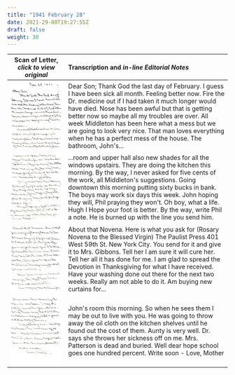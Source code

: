 ```yaml
---
title: "1941 February 28"
date: 2021-29-08T19:27:55Z
draft: false
weight: 30
---
```

| Scan of Letter, *click to view original* | Transcription and *in-line Editorial Notes* |
| :---: | :--- |
| ![](img251.jpg?height=700px) | Dear Son;  Thank God the last day of February. I guess I have been sick all month.  Feeling better now.  Fire the Dr. medicine out if I had taken it much longer would have died.  Nose has been awful but that is getting better now so maybe all my troubles are over. All week Middleton has been here what a mess but we are going to look very nice.  That man loves everything when he has a perfect mess of the house.  The bathroom, John's... |
| ![](img252.jpg?height=700px) | ...room and upper hall also new shades for all the windows upstairs.  They are doing the kitchen this morning.  By the way, I never asked for five cents of the work, all Middleton's suggestions.  Going downtown this morning putting sixty bucks in bank. The boys may work six days this week.  John hoping they will, Phil praying they won't. Oh boy, what a life.  Hugh I Hope your foot is better.  By the way, write Phil a note.  He is burned up with the line you send him. |
| ![](img253.jpg?height=700px) | About that Novena.  Here is what you ask for (Rosary Novena to the Blessed Virgin) The Paulist Press 401 West 59th St. New York City. You send for it and give it to Mrs. Gibbons.  Tell her I am sure it will cure her.  Tell her all it has done for me.  I am glad to spread the Devotion in Thanksgiving for what I have received.  Have your washing done out there for the next two weeks.  Really am not able to do it.  Am buying new curtains for...| 
| ![](img254.jpg?height=700px) | John's room this morning.  So when he sees them I may be out to live with you.  He was going to throw away the oil cloth on the kitchen shelves until he found out the cost of them.  Aunty is very well.  Dr. says she throws her sickness off on me.  Mrs. Patterson is dead and buried.  Well dear hope school goes one hundred percent.  Write soon - Love, Mother |
